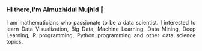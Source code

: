### Hi there,I'm Almuzhidul Mujhid 👋


<p align="justify">
  I am mathematicians who passionate to be a data scientist. I interested to learn Data Visualization, Big Data, Machine Learning, Data Mining, Deep Learning, R programming, Python programming and other data science topics.
</p>

<br> 


<!--
**Almuzhidul/Almuzhidul** is a ✨ _special_ ✨ repository because its `README.md` (this file) appears on your GitHub profile.

Here are some ideas to get you started:

- 🔭 I’m currently studying at Ahmad Dahlan University
- 🌱 I’m currently learning ...
- 👯 I’m looking to collaborate on ...
- 🤔 I’m looking for help with ...
- 💬 Ask me about ...
- 📫 How to reach me: ...
- 😄 Pronouns: ...
- ⚡ Fun fact: ...
-->
